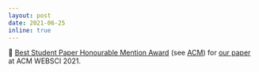 ```yaml
---
layout: post
date: 2021-06-25
inline: true
---
```


🏅 [Best Student Paper Honourable Mention Award](https://websci21.webscience.org/paper-sessions/) (see [ACM](https://www.acm.org/conferences/best-paper-awards)) for [our paper](https://arxiv.org/pdf/2004.14826.pdf) at ACM WEBSCI 2021.